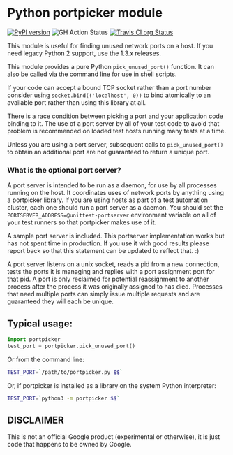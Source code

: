 # Python portpicker module

[![PyPI version](https://badge.fury.io/py/portpicker.svg)](https://badge.fury.io/py/portpicker)
![GH Action Status](https://github.com/google/python_portpicker/actions/workflows/main.yml/badge.svg)
[![Travis CI org Status](https://travis-ci.org/google/python_portpicker.svg?branch=master)](https://travis-ci.org/google/python_portpicker)

This module is useful for finding unused network ports on a host. If you need
legacy Python 2 support, use the 1.3.x releases.

This module provides a pure Python `pick_unused_port()` function. It can also be
called via the command line for use in shell scripts.

If your code can accept a bound TCP socket rather than a port number consider
using `socket.bind(('localhost', 0))` to bind atomically to an available port
rather than using this library at all.

There is a race condition between picking a port and your application code
binding to it. The use of a port server by all of your test code to avoid that
problem is recommended on loaded test hosts running many tests at a time.

Unless you are using a port server, subsequent calls to `pick_unused_port()` to
obtain an additional port are not guaranteed to return a unique port.

### What is the optional port server?

A port server is intended to be run as a daemon, for use by all processes
running on the host. It coordinates uses of network ports by anything using a
portpicker library. If you are using hosts as part of a test automation cluster,
each one should run a port server as a daemon. You should set the
`PORTSERVER_ADDRESS=@unittest-portserver` environment variable on all of your
test runners so that portpicker makes use of it.

A sample port server is included. This portserver implementation works but has
not spent time in production. If you use it with good results please report back
so that this statement can be updated to reflect that. :)

A port server listens on a unix socket, reads a pid from a new connection, tests
the ports it is managing and replies with a port assignment port for that pid. A
port is only reclaimed for potential reassignment to another process after the
process it was originally assigned to has died. Processes that need multiple
ports can simply issue multiple requests and are guaranteed they will each be
unique.

## Typical usage:

```python
import portpicker
test_port = portpicker.pick_unused_port()
```

Or from the command line:

```bash
TEST_PORT=`/path/to/portpicker.py $$`
```

Or, if portpicker is installed as a library on the system Python interpreter:

```bash
TEST_PORT=`python3 -m portpicker $$`
```

## DISCLAIMER

This is not an official Google product (experimental or otherwise), it is just
code that happens to be owned by Google.
